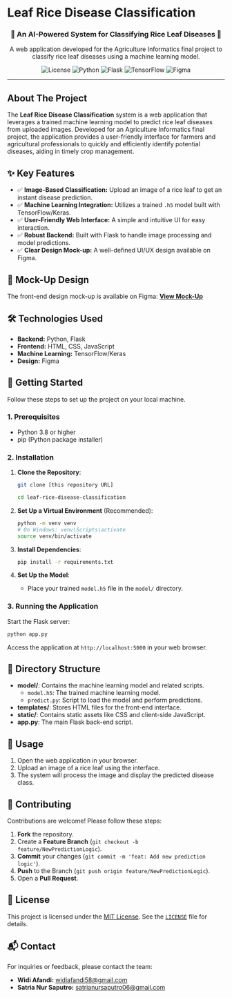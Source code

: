 # Leaf Rice Disease Classification


<h3 align="center">🌾 An AI-Powered System for Classifying Rice Leaf Diseases 🌾</h3>

<p align="center">
  A web application developed for the Agriculture Informatics final project to classify rice leaf diseases using a machine learning model.
</p>

<p align="center">
  <!-- Badges/Shields -->
  <img src="https://img.shields.io/badge/license-MIT-green.svg" alt="License">
  <img src="https://img.shields.io/badge/Python-3.8%2B-blue?logo=python&logoColor=white" alt="Python">
  <img src="https://img.shields.io/badge/Flask-2.x-black?logo=flask" alt="Flask">
  <img src="https://img.shields.io/badge/TensorFlow-2.x-orange?logo=tensorflow" alt="TensorFlow">
  <img src="https://img.shields.io/badge/Figma-Design-purple?logo=figma" alt="Figma">
</p>

---

## About The Project

The **Leaf Rice Disease Classification** system is a web application that leverages a trained machine learning model to predict rice leaf diseases from uploaded images. Developed for an Agriculture Informatics final project, the application provides a user-friendly interface for farmers and agricultural professionals to quickly and efficiently identify potential diseases, aiding in timely crop management.

## ✨ Key Features

-   ✅ **Image-Based Classification:** Upload an image of a rice leaf to get an instant disease prediction.
-   ✅ **Machine Learning Integration:** Utilizes a trained `.h5` model built with TensorFlow/Keras.
-   ✅ **User-Friendly Web Interface:** A simple and intuitive UI for easy interaction.
-   ✅ **Robust Backend:** Built with Flask to handle image processing and model predictions.
-   ✅ **Clear Design Mock-up:** A well-defined UI/UX design available on Figma.

## 🎨 Mock-Up Design

The front-end design mock-up is available on Figma:
[**View Mock-Up**](https://www.figma.com/file/Ld18KowBshaZQiEGkiaFfB/Untitled?node-id=0%3A1&t=ACEYlJqaDMhtVGjd-1)

## 🛠️ Technologies Used

-   **Backend:** Python, Flask
-   **Frontend:** HTML, CSS, JavaScript
-   **Machine Learning:** TensorFlow/Keras
-   **Design:** Figma

## 🚀 Getting Started

Follow these steps to set up the project on your local machine.

### 1. Prerequisites

-   Python 3.8 or higher
-   pip (Python package installer)

### 2. Installation

1.  **Clone the Repository**:
    ```bash
    git clone [this repository URL]

    cd leaf-rice-disease-classification
    ```

2.  **Set Up a Virtual Environment** (Recommended):
    ```bash
    python -m venv venv
    # On Windows: venv\Scripts\activate
    source venv/bin/activate
    ```

3.  **Install Dependencies**:
    ```bash
    pip install -r requirements.txt
    ```

4.  **Set Up the Model**:
    -   Place your trained `model.h5` file in the `model/` directory.

### 3. Running the Application

Start the Flask server:
```bash
python app.py
```
Access the application at `http://localhost:5000` in your web browser.

## 📂 Directory Structure

-   **model/**: Contains the machine learning model and related scripts.
    -   `model.h5`: The trained machine learning model.
    -   `predict.py`: Script to load the model and perform predictions.
-   **templates/**: Stores HTML files for the front-end interface.
-   **static/**: Contains static assets like CSS and client-side JavaScript.
-   **app.py**: The main Flask back-end script.

## 📖 Usage

1.  Open the web application in your browser.
2.  Upload an image of a rice leaf using the interface.
3.  The system will process the image and display the predicted disease class.

## 🤝 Contributing

Contributions are welcome! Please follow these steps:

1.  **Fork** the repository.
2.  Create a **Feature Branch** (`git checkout -b feature/NewPredictionLogic`).
3.  **Commit** your changes (`git commit -m 'feat: Add new prediction logic'`).
4.  **Push** to the Branch (`git push origin feature/NewPredictionLogic`).
5.  Open a **Pull Request**.

## 📄 License

This project is licensed under the [MIT License](https://opensource.org/licenses/MIT). See the [`LICENSE`](LICENSE) file for details.


## 📬 Contact

For inquiries or feedback, please contact the team:

-   **Widi Afandi:** [widiafandi58@gmail.com](mailto:widiafandi58@gmail.com)
-   **Satria Nur Saputro:** [satrianursaputro06@gmail.com](mailto:satrianursaputro06@gmail.com)
